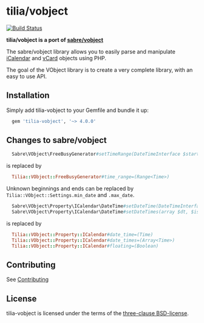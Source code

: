 tilia/vobject
=============

[![Build Status](https://travis-ci.org/tilia/tilia-vobject.svg?branch=master)](https://travis-ci.org/tilia/tilia-vobject)

**tilia/vobject is a port of [sabre/vobject](https://github.com/fruux/sabre-vobject)**

The sabre/vobject library allows you to easily parse and manipulate [iCalendar](https://tools.ietf.org/html/rfc5545)
and [vCard](https://tools.ietf.org/html/rfc6350) objects using PHP.

The goal of the VObject library is to create a very complete library, with an easy to use API.


Installation
------------

Simply add tilia-vobject to your Gemfile and bundle it up:

```ruby
  gem 'tilia-vobject', '~> 4.0.0'
```

Changes to sabre/vobject
------------------------

```php
  Sabre\VObject\FreeBusyGenerator#setTimeRange(DateTimeInterface $start = null, DateTimeInterface $end = null)
```

is replaced by

```ruby
  Tilia::VObject::FreeBusyGenerator#time_range=(Range<Time>)
```

Unknown beginnings and ends can be replaced by `Tilia::VObject::Settings.min_date`
and `.max_date`.


```php
  Sabre\VObject\Property\ICalendar\DateTime#setDateTime(DateTimeInterface $dt, $isFloating = false)
  Sabre\VObject\Property\ICalendar\DateTime#setDateTimes(array $dt, $isFloating = false)
```


is replaced by

```ruby
  Tilia::VObject::Property::ICalendar#date_time=(Time)
  Tilia::VObject::Property::ICalendar#date_times=(Array<Time>)
  Tilia::VObject::Property::ICalendar#floating=(Boolean)
```

Contributing
------------

See [Contributing](CONTRIBUTING.md)


License
-------

tilia-vobject is licensed under the terms of the [three-clause BSD-license](LICENSE).
